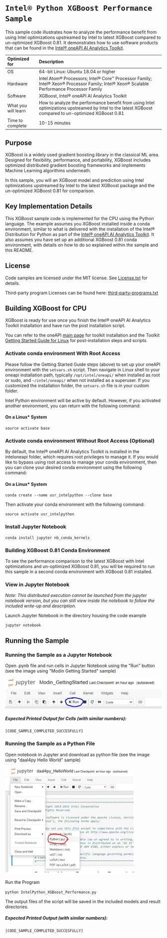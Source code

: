 # `Intel® Python XGBoost Performance Sample`
This sample code illustrates how to analyze the performance benefit from using Intel optimizations upstreamed by Intel to latest XGBoost compared to un-optimized XGBoost 0.81. It demonstrates how to use software products that can be found in the [Intel® oneAPI AI Analytics Toolkit](https://software.intel.com/content/www/us/en/develop/tools/oneapi/ai-analytics-toolkit.html). 

| Optimized for                     | Description
| :---                              | :---
| OS                                | 64-bit Linux: Ubuntu 18.04 or higher
| Hardware                          | Intel Atom® Processors; Intel® Core™ Processor Family; Intel® Xeon® Processor Family; Intel® Xeon® Scalable Performance Processor Family
| Software                          | XGBoost, Intel® oneAPI AI Analytics Toolkit
| What you will learn               | How to analyze the performance benefit from using Intel optimizations upstreamed by Intel to the latest XGBoost compared to un-optimized XGBoost 0.81
| Time to complete                  | 10-15 minutes

## Purpose

XGBoost is a widely used gradient boosting library in the classical ML area. Designed for flexibility, performance, and portability, XGBoost includes optimized distributed gradient boosting frameworks and implements Machine Learning algorithms underneath.

In this sample, you will an XGBoost model and prediction using Intel optimizations upstreamed by Intel to the latest XGBoost package and the un-optimized XGBoost 0.81 for comparison.
  
## Key Implementation Details 
This XGBoost sample code is implemented for the CPU using the Python language. The example assumes you XGBoost installed inside a conda environment, similar to what is delivered with the installation of the Intel® Distribution for Python as part of the [Intel® oneAPI AI Analytics Toolkit](https://software.intel.com/en-us/oneapi/ai-kit). It also assumes you have set up an additional XGBoost 0.81 conda environment, with details on how to do so explained within the sample and this README.
 
## License  
Code samples are licensed under the MIT license. See
[License.txt](https://github.com/oneapi-src/oneAPI-samples/blob/master/License.txt) for details.

Third-party program Licenses can be found here: [third-party-programs.txt](https://github.com/oneapi-src/oneAPI-samples/blob/master/third-party-programs.txt)

## Building XGBoost for CPU

XGBoost is ready for use once you finish the Intel® oneAPI AI Analytics Toolkit installation and have run the post installation script.

You can refer to the oneAPI [main page](https://software.intel.com/en-us/oneapi) for toolkit installation and the Toolkit [Getting Started Guide for Linux](https://software.intel.com/en-us/get-started-with-intel-oneapi-linux-get-started-with-the-intel-ai-analytics-toolkit) for post-installation steps and scripts.



### Activate conda environment With Root Access

Please follow the Getting Started Guide steps (above) to set up your oneAPI environment with the `setvars.sh` script. Then navigate in Linux shell to your oneapi installation path, typically `/opt/intel/oneapi/` when installed as root or sudo, and `~/intel/oneapi/` when not installed as a superuser. If you customized the installation folder, the `setvars.sh` file is in your custom folder. 

Intel Python environment will be active by default. However, if you activated another environment, you can return with the following command:

#### On a Linux* System
```
source activate base
```

### Activate conda environment Without Root Access (Optional)

By default, the Intel® oneAPI AI Analytics Toolkit is installed in the inteloneapi folder, which requires root privileges to manage it. If you would like to bypass using root access to manage your conda environment, then you can clone your desired conda environment using the following command:

#### On a Linux* System
```
conda create --name usr_intelpython --clone base
```

Then activate your conda environment with the following command:

```
source activate usr_intelpython
```

### Install Jupyter Notebook
```
conda install jupyter nb_conda_kernels
```

### Building XGBoost 0.81 Conda Environment

To see the performance comparison to the latest XGBoost with Intel optimizations and un-optimized XGBoost 0.81, you will be required to run this sample in a second conda environment with XGBoost 0.81 installed.

### View in Jupyter Notebook

_Note: This distributed execution cannot be launched from the jupyter notebook version, but you can still view inside the notebook to follow the included write-up and description._

Launch Jupyter Notebook in the directory housing the code example

```
jupyter notebook
```

## Running the Sample

### Running the Sample as a Jupyter Notebook

Open .pynb file and run cells in Jupyter Notebook using the "Run" button (see the image using "Modin Getting Started" sample)

![Click the Run Button in the Jupyter Notebook](Jupyter_Run.jpg "Run Button on Jupyter Notebook")

##### Expected Printed Output for Cells (with similar numbers):
```
[CODE_SAMPLE_COMPLETED_SUCCESFULLY]
```

### Running the Sample as a Python File

Open notebook in Jupyter and download as python file (see the image using "daal4py Hello World"  sample)

![Download as python file in the Jupyter Notebook](Jupyter_Save_Py.jpg "Download as python file in the Jupyter Notebook")

Run the Program

`python IntelPython_XGBoost_Performance.py`

The output files of the script will be saved in the included models and result directories. 

##### Expected Printed Output (with similar numbers):
```
[CODE_SAMPLE_COMPLETED_SUCCESFULLY]
```
